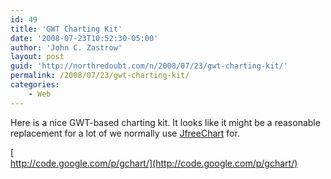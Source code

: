 ```yaml
---
id: 49
title: 'GWT Charting Kit'
date: '2008-07-23T10:52:30-05:00'
author: 'John C. Zastrow'
layout: post
guid: 'http://northredoubt.com/n/2008/07/23/gwt-charting-kit/'
permalink: /2008/07/23/gwt-charting-kit/
categories:
    - Web
---
```


Here is a nice GWT-based charting kit. It looks like it might be a reasonable replacement for a lot of we normally use [JfreeChart](http://jfree.org/) for.

[  
http://code.google.com/p/gchart/](http://code.google.com/p/gchart/)